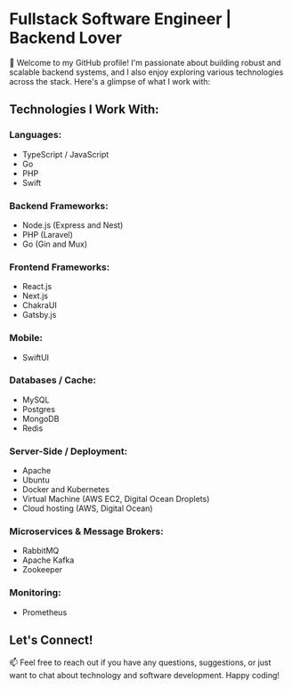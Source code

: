 # Fullstack Software Engineer | Backend Lover

🚀 Welcome to my GitHub profile! I'm passionate about building robust and scalable backend systems, and I also enjoy exploring various technologies across the stack. Here's a glimpse of what I work with:

## Technologies I Work With:

### Languages:
- TypeScript / JavaScript
- Go
- PHP
- Swift

### Backend Frameworks:
- Node.js (Express and Nest)
- PHP (Laravel)
- Go (Gin and Mux)

### Frontend Frameworks:
- React.js
- Next.js
- ChakraUI
- Gatsby.js

### Mobile:
- SwiftUI

### Databases / Cache:
- MySQL
- Postgres
- MongoDB
- Redis

### Server-Side / Deployment:
- Apache
- Ubuntu
- Docker and Kubernetes
- Virtual Machine (AWS EC2, Digital Ocean Droplets)
- Cloud hosting (AWS, Digital Ocean)

### Microservices & Message Brokers:
- RabbitMQ
- Apache Kafka
- Zookeeper

### Monitoring:
- Prometheus

## Let's Connect!

📫 Feel free to reach out if you have any questions, suggestions, or just want to chat about technology and software development. Happy coding!
